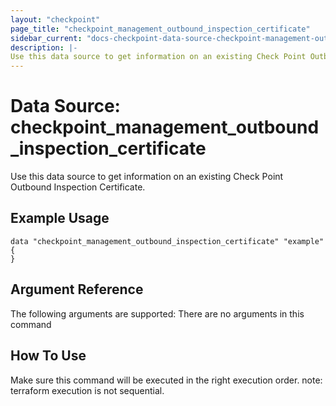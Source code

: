 ```yaml
---
layout: "checkpoint"
page_title: "checkpoint_management_outbound_inspection_certificate"
sidebar_current: "docs-checkpoint-data-source-checkpoint-management-outbound-inspection-certificate"
description: |-
Use this data source to get information on an existing Check Point Outbound Inspection Certificate.
---
```


# Data Source: checkpoint_management_outbound_inspection_certificate

Use this data source to get information on an existing Check Point Outbound Inspection Certificate.

## Example Usage


```hcl
data "checkpoint_management_outbound_inspection_certificate" "example" {
}
```

## Argument Reference

The following arguments are supported:
There are no arguments in this command

## How To Use
Make sure this command will be executed in the right execution order. 
note: terraform execution is not sequential.  

